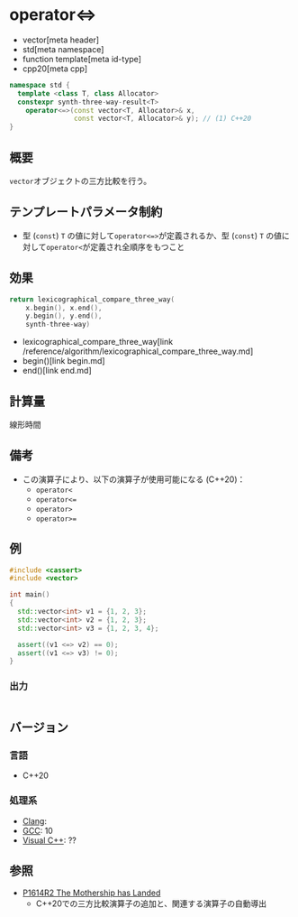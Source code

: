# operator<=>
* vector[meta header]
* std[meta namespace]
* function template[meta id-type]
* cpp20[meta cpp]

```cpp
namespace std {
  template <class T, class Allocator>
  constexpr synth-three-way-result<T>
    operator<=>(const vector<T, Allocator>& x,
                const vector<T, Allocator>& y); // (1) C++20
}
```

## 概要
`vector`オブジェクトの三方比較を行う。


## テンプレートパラメータ制約
- 型 (`const`) `T` の値に対して`operator<=>`が定義されるか、型 (`const`) `T` の値に対して`operator<`が定義され全順序をもつこと


## 効果
```cpp
return lexicographical_compare_three_way(
    x.begin(), x.end(),
    y.begin(), y.end(),
    synth-three-way)
```
* lexicographical_compare_three_way[link /reference/algorithm/lexicographical_compare_three_way.md]
* begin()[link begin.md]
* end()[link end.md]


## 計算量
線形時間


## 備考
- この演算子により、以下の演算子が使用可能になる (C++20)：
    - `operator<`
    - `operator<=`
    - `operator>`
    - `operator>=`


## 例
```cpp example
#include <cassert>
#include <vector>

int main()
{
  std::vector<int> v1 = {1, 2, 3};
  std::vector<int> v2 = {1, 2, 3};
  std::vector<int> v3 = {1, 2, 3, 4};

  assert((v1 <=> v2) == 0);
  assert((v1 <=> v3) != 0);
}
```

### 出力
```
```

## バージョン
### 言語
- C++20

### 処理系
- [Clang](/implementation.md#clang):
- [GCC](/implementation.md#gcc): 10
- [Visual C++](/implementation.md#visual_cpp): ??


## 参照
- [P1614R2 The Mothership has Landed](https://www.open-std.org/jtc1/sc22/wg21/docs/papers/2019/p1614r2.html)
    - C++20での三方比較演算子の追加と、関連する演算子の自動導出
